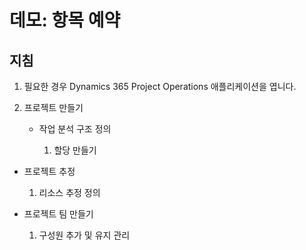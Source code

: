 ﻿---
demo:
    title: '데모: 항목 예약'
    module: '모듈 5: Dynamics 365 Project Operations의 기본 사항 파악'
---

# 데모: 항목 예약

## 지침

1. 필요한 경우 Dynamics 365 Project Operations 애플리케이션을 엽니다. 

2. 프로젝트 만들기

	- 작업 분석 구조 정의

		1. 할당 만들기

- 프로젝트 추정

	1. 리소스 추정 정의

- 프로젝트 팀 만들기

	1. 구성원 추가 및 유지 관리
